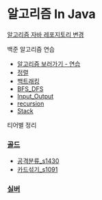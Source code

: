 # 알고리즘 In Java
[알고리즘 자바 레포지토리 변경](https://github.com/jeeseungbae/Algorisms.git)


백준 알고리즘 연습
- [알고리즘 보러가기 - 연습](./src/backjun/Simpleexample)
- [정렬](src/backjun/Simpleexample/정렬)
- [백트래킹](./src/backjun/Simpleexample/backtracking)
- [BFS_DFS](./src/backjun/Simpleexample/BFS_DFS)
- [Input_Output](./src/backjun/Simpleexample/input_output)
- [recursion](./src/backjun/Simpleexample/recursion)
- [Stack](./src/backjun/Simpleexample/solution_stack)


티어별 정리
### [골드](./src/backjun/Classes/gold)
- [공격분류_s1430](./src/backjun/Classes/gold/gold5/공격분류s1430)
- [카드섞기_s1091](./src/backjun/Classes/gold/gold5/카드섞기s1091)


### [실버](./src/backjun/Classes/sliver)